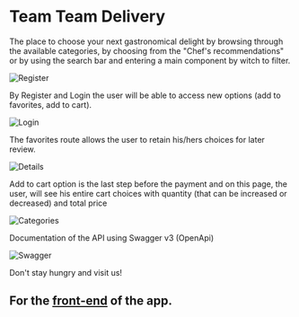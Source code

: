 # Team Team Delivery

The place to choose your next gastronomical delight by browsing through the available categories, by choosing from the "Chef's recommendations" or by using the search bar and entering a main component by witch to filter.

![Register](/img/register.png 'Register')

By Register and Login the user will be able to access new options (add to favorites, add to cart).

![Login](/img/login.png 'Login')

The favorites route allows the user to retain his/hers choices for later review.

![Details](/img/details.png 'Details')

Add to cart option is the last step before the payment and on this page, the user, will see his entire cart choices with quantity (that can be increased or decreased) and total price

![Categories](/img/categories.png 'Categories')

Documentation of the API using Swagger v3 (OpenApi)

![Swagger](/img/swagger.png 'Swagger')


Don't stay hungry and visit us!

## For the [front-end](https://github.com/Skipp-it/Glovo-FrontEnd/tree/development/src) of the app.

